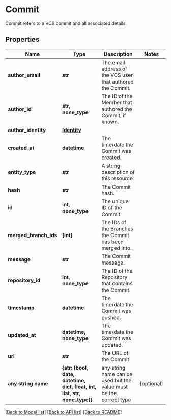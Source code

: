 # Commit

Commit refers to a VCS commit and all associated details.
## Properties
Name | Type | Description | Notes
------------ | ------------- | ------------- | -------------
**author_email** | **str** | The email address of the VCS user that authored the Commit. | 
**author_id** | **str, none_type** | The ID of the Member that authored the Commit, if known. | 
**author_identity** | [**Identity**](Identity.md) |  | 
**created_at** | **datetime** | The time/date the Commit was created. | 
**entity_type** | **str** | A string description of this resource. | 
**hash** | **str** | The Commit hash. | 
**id** | **int, none_type** | The unique ID of the Commit. | 
**merged_branch_ids** | **[int]** | The IDs of the Branches the Commit has been merged into. | 
**message** | **str** | The Commit message. | 
**repository_id** | **int, none_type** | The ID of the Repository that contains the Commit. | 
**timestamp** | **datetime** | The time/date the Commit was pushed. | 
**updated_at** | **datetime, none_type** | The time/date the Commit was updated. | 
**url** | **str** | The URL of the Commit. | 
**any string name** | **{str: (bool, date, datetime, dict, float, int, list, str, none_type)}** | any string name can be used but the value must be the correct type | [optional]

[[Back to Model list]](../README.md#documentation-for-models) [[Back to API list]](../README.md#documentation-for-api-endpoints) [[Back to README]](../README.md)


